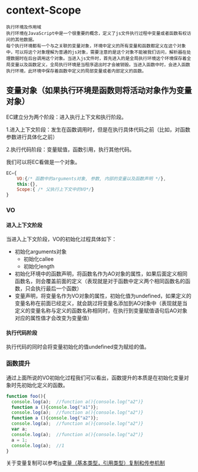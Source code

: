 # context-Scope
    执行环境及作用域
    执行环境在JavaScript中是一个很重要的概念，定义了js文件执行过程中变量或者函数有权访问的其他数据。
    每个执行环境都有一个与之关联的变量对象，环境中定义的所有变量和函数都定义在这个对象中，可以将这个对象理解为普通的js对象，需要注意的是这个对象不能被我们访问，解析器在处理数据时在后台调用这个对象。当进入js文件时，首先进入的是全局执行环境这个环境保存着全局变量以及函数定义，全局执行环境是当程序退出时才会被销毁。当进入函数中时，会进入函数执行环境，此环境中保存着函数中定义的局部变量或者内部定义的函数。
## 变量对象（如果执行环境是函数则将活动对象作为变量对象）
EC建立分为两个阶段：进入执行上下文和执行阶段。

1.进入上下文阶段：发生在函数调用时，但是在执行具体代码之前（比如，对函数参数进行具体化之前）

2.执行代码阶段：变量赋值，函数引用，执行其他代码。

我们可以将EC看做是一个对象。
```javascript
EC={
    VO:{/* 函数中的arguments对象, 参数, 内部的变量以及函数声明 */},
    this:{},
    Scope:{ /* 父执行上下文中的VO*/}
}
```
### VO
#### 进入上下文阶段
当进入上下文阶段，VO的初始化过程具体如下：

* 初始化arguments对象
    *  初始化callee
    *  初始化length
* 初始化环境中的函数声明，将函数名作为AO对象的属性，如果后面定义相同函数名，则会覆盖前面的定义（表现就是对于函数中定义两个相同函数名的函数，只会执行最后一个函数）
* 变量声明，将变量名作为VO对象的属性，初始化值为undefined，如果定义的变量名称在前面已经定义，就会跳过将变量名添加到AO对象中（表现就是当定义的变量名称与定义的函数名称相同时，在执行到变量赋值语句后AO对象对应的属性值才会改变为变量值）

#### 执行代码阶段
执行代码的同时会将变量初始化的值undefined变为赋给的值。


### 函数提升
通过上面所说的VO初始化过程我们可以看出，函数提升的本质是在初始化变量对象时先初始化定义的函数。
```javascript
function foo(){
  console.log(a);  //function a(){console.log("a2")}
  function a (){console.log("a1")};
  console.log(a);  //function a(){console.log("a2")}
  function a (){console.log("a2")};
  console.log(a);  //function a(){console.log("a2")}
  var a;
  console.log(a);  //function a(){console.log("a2")}
  a = 1;
  console.log(a);  //1
}
```
关于变量复制可以参考[js变量（基本类型，引用类型）复制和传参机制](https://github.com/zcjGitHub/jsVariable)